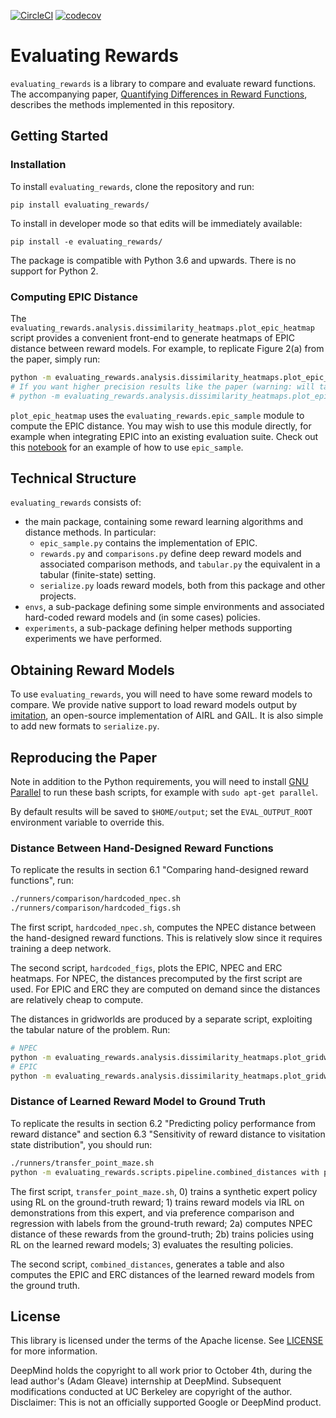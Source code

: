 [![CircleCI](https://circleci.com/gh/HumanCompatibleAI/evaluating-rewards.svg?style=svg)](https://circleci.com/gh/HumanCompatibleAI/evaluating_rewards)
[![codecov](https://codecov.io/gh/HumanCompatibleAI/evaluating-rewards/branch/master/graph/badge.svg)](https://codecov.io/gh/HumanCompatibleAI/evaluating_rewards)

# Evaluating Rewards

`evaluating_rewards` is a library to compare and evaluate reward functions. The accompanying paper,
[Quantifying Differences in Reward Functions](https://arxiv.org/abs/2006.13900), describes the
methods implemented in this repository.

## Getting Started

### Installation

To install `evaluating_rewards`, clone the repository and run:

```
pip install evaluating_rewards/
```

To install in developer mode so that edits will be immediately available:

```
pip install -e evaluating_rewards/
```

The package is compatible with Python 3.6 and upwards. There is no support for
Python 2.

### Computing EPIC Distance

The `evaluating_rewards.analysis.dissimilarity_heatmaps.plot_epic_heatmap` script provides
a convenient front-end to generate heatmaps of EPIC distance between reward models.
For example, to replicate Figure 2(a) from the paper, simply run:

```bash
python -m evaluating_rewards.analysis.dissimilarity_heatmaps.plot_epic_heatmap with point_mass paper
# If you want higher precision results like the paper (warning: will take several hours), use:
# python -m evaluating_rewards.analysis.dissimilarity_heatmaps.plot_epic_heatmap with point_mass paper high_precision 
```

`plot_epic_heatmap` uses the `evaluating_rewards.epic_sample` module to compute the EPIC distance.
You may wish to use this module directly, for example when integrating EPIC into an existing
evaluation suite. Check out this [notebook](examples/epic_demo.ipynb) for an example of how to use
`epic_sample`.

## Technical Structure

`evaluating_rewards` consists of:

-   the main package, containing some reward learning algorithms and distance methods. In particular:
    + `epic_sample.py` contains the implementation of EPIC.
    + `rewards.py` and `comparisons.py` define deep reward models and
        associated comparison methods, and `tabular.py` the equivalent in a
        tabular (finite-state) setting.
    + `serialize.py` loads reward models, both from this package and other projects.
-   `envs`, a sub-package defining some simple environments and associated
    hard-coded reward models and (in some cases) policies.
-   `experiments`, a sub-package defining helper methods supporting experiments
    we have performed.

## Obtaining Reward Models

To use `evaluating_rewards`, you will need to have some reward models to
compare. We provide native support to load reward models output by
[imitation](https://github.com/humancompatibleai/imitation), an open-source
implementation of AIRL and GAIL. It is also simple to add new formats to
`serialize.py`.

## Reproducing the Paper

Note in addition to the Python requirements, you will need to install
[GNU Parallel](https://www.gnu.org/software/parallel/) to run these bash scripts, for example with
`sudo apt-get parallel`.

By default results will be saved to `$HOME/output`; set the `EVAL_OUTPUT_ROOT` environment variable
to override this.

### Distance Between Hand-Designed Reward Functions

To replicate the results in section 6.1 "Comparing hand-designed reward functions", run:

```bash
./runners/comparison/hardcoded_npec.sh
./runners/comparison/hardcoded_figs.sh
```

The first script, `hardcoded_npec.sh`, computes the NPEC distance between the hand-designed
reward functions. This is relatively slow since it requires training a deep network.

The second script, `hardcoded_figs`, plots the EPIC, NPEC and ERC heatmaps. For NPEC, the
distances precomputed by the first script are used. For EPIC and ERC they are computed on
demand since the distances are relatively cheap to compute.

The distances in gridworlds are produced by a separate script, exploiting the tabular nature of
the problem. Run:

```bash
# NPEC
python -m evaluating_rewards.analysis.dissimilarity_heatmaps.plot_gridworld_heatmap with paper
# EPIC
python -m evaluating_rewards.analysis.dissimilarity_heatmaps.plot_gridworld_heatmap with paper kind=fully_connected_random_canonical_direct
```

### Distance of Learned Reward Model to Ground Truth

To replicate the results in section 6.2 "Predicting policy performance from reward distance" and
section 6.3 "Sensitivity of reward distance to visitation state distribution", you should run:

```bash
./runners/transfer_point_maze.sh
python -m evaluating_rewards.scripts.pipeline.combined_distances with point_maze_learned_good high_precision
```

The first script, `transfer_point_maze.sh`, 0) trains a synthetic expert policy using RL on the
ground-truth reward; 1) trains reward models via IRL on demonstrations from this expert, and
via preference comparison and regression with labels from the ground-truth reward; 2a) computes
NPEC distance of these rewards from the ground-truth; 2b) trains policies using RL on the learned
reward models; 3) evaluates the resulting policies.

The second script, `combined_distances`, generates a table and also computes the EPIC and ERC distances
of the learned reward models from the ground truth.

## License

This library is licensed under the terms of the Apache license. See
[LICENSE](LICENSE) for more information.

DeepMind holds the copyright to all work prior to October 4th, during the
lead author's (Adam Gleave) internship at DeepMind. Subsequent modifications
conducted at UC Berkeley are copyright of the author.
Disclaimer: This is not an officially supported Google or DeepMind product.
